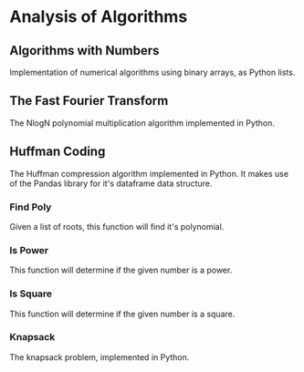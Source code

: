 # Analysis of Algorithms

## Algorithms with Numbers
Implementation of numerical algorithms using binary arrays, as 
Python lists. 

## The Fast Fourier Transform
The NlogN polynomial multiplication algorithm implemented in 
Python.

## Huffman Coding
The Huffman compression algorithm implemented in Python. It makes
use of the Pandas library for it's dataframe data structure. 

### Find Poly
Given a list of roots, this function will find it's polynomial.

### Is Power
This function will determine if the given number is a power.

### Is Square
This function will determine if the given number is a square.

### Knapsack
The knapsack problem, implemented in Python.